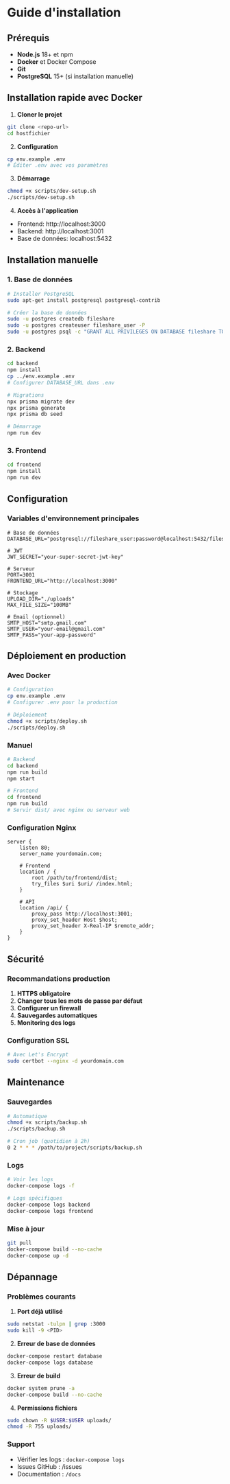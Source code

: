 # Guide d'installation

## Prérequis

- **Node.js** 18+ et npm
- **Docker** et Docker Compose
- **Git**
- **PostgreSQL** 15+ (si installation manuelle)

## Installation rapide avec Docker

1. **Cloner le projet**
```bash
git clone <repo-url>
cd hostfichier
```

2. **Configuration**
```bash
cp env.example .env
# Éditer .env avec vos paramètres
```

3. **Démarrage**
```bash
chmod +x scripts/dev-setup.sh
./scripts/dev-setup.sh
```

4. **Accès à l'application**
- Frontend: http://localhost:3000
- Backend: http://localhost:3001
- Base de données: localhost:5432

## Installation manuelle

### 1. Base de données

```bash
# Installer PostgreSQL
sudo apt-get install postgresql postgresql-contrib

# Créer la base de données
sudo -u postgres createdb fileshare
sudo -u postgres createuser fileshare_user -P
sudo -u postgres psql -c "GRANT ALL PRIVILEGES ON DATABASE fileshare TO fileshare_user;"
```

### 2. Backend

```bash
cd backend
npm install
cp ../env.example .env
# Configurer DATABASE_URL dans .env

# Migrations
npx prisma migrate dev
npx prisma generate
npx prisma db seed

# Démarrage
npm run dev
```

### 3. Frontend

```bash
cd frontend
npm install
npm run dev
```

## Configuration

### Variables d'environnement principales

```env
# Base de données
DATABASE_URL="postgresql://fileshare_user:password@localhost:5432/fileshare"

# JWT
JWT_SECRET="your-super-secret-jwt-key"

# Serveur
PORT=3001
FRONTEND_URL="http://localhost:3000"

# Stockage
UPLOAD_DIR="./uploads"
MAX_FILE_SIZE="100MB"

# Email (optionnel)
SMTP_HOST="smtp.gmail.com"
SMTP_USER="your-email@gmail.com"
SMTP_PASS="your-app-password"
```

## Déploiement en production

### Avec Docker

```bash
# Configuration
cp env.example .env
# Configurer .env pour la production

# Déploiement
chmod +x scripts/deploy.sh
./scripts/deploy.sh
```

### Manuel

```bash
# Backend
cd backend
npm run build
npm start

# Frontend
cd frontend
npm run build
# Servir dist/ avec nginx ou serveur web
```

### Configuration Nginx

```nginx
server {
    listen 80;
    server_name yourdomain.com;

    # Frontend
    location / {
        root /path/to/frontend/dist;
        try_files $uri $uri/ /index.html;
    }

    # API
    location /api/ {
        proxy_pass http://localhost:3001;
        proxy_set_header Host $host;
        proxy_set_header X-Real-IP $remote_addr;
    }
}
```

## Sécurité

### Recommandations production

1. **HTTPS obligatoire**
2. **Changer tous les mots de passe par défaut**
3. **Configurer un firewall**
4. **Sauvegardes automatiques**
5. **Monitoring des logs**

### Configuration SSL

```bash
# Avec Let's Encrypt
sudo certbot --nginx -d yourdomain.com
```

## Maintenance

### Sauvegardes

```bash
# Automatique
chmod +x scripts/backup.sh
./scripts/backup.sh

# Cron job (quotidien à 2h)
0 2 * * * /path/to/project/scripts/backup.sh
```

### Logs

```bash
# Voir les logs
docker-compose logs -f

# Logs spécifiques
docker-compose logs backend
docker-compose logs frontend
```

### Mise à jour

```bash
git pull
docker-compose build --no-cache
docker-compose up -d
```

## Dépannage

### Problèmes courants

1. **Port déjà utilisé**
```bash
sudo netstat -tulpn | grep :3000
sudo kill -9 <PID>
```

2. **Erreur de base de données**
```bash
docker-compose restart database
docker-compose logs database
```

3. **Erreur de build**
```bash
docker system prune -a
docker-compose build --no-cache
```

4. **Permissions fichiers**
```bash
sudo chown -R $USER:$USER uploads/
chmod -R 755 uploads/
```

### Support

- Vérifier les logs : `docker-compose logs`
- Issues GitHub : <repo-url>/issues
- Documentation : `/docs`
